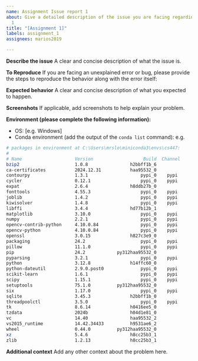```yaml
---
name: Assignment Issue report 1
about: Give a detailed description of the issue you are facing regarding Assignment
  1
title: "[Assignment 1]"
labels: assignment_1
assignees: marios2019

---
```


**Describe the issue**
A clear and concise description of what the issue is.

**To Reproduce**
If you are facing an unexplained error or bug, please provide the steps to reproduce the behavior along with the error itself:

**Expected behavior**
A clear and concise description of what you expected to happen.

**Screenshots**
If applicable, add screenshots to help explain your problem.

**Environment (please complete the following information):**
 - OS: [e.g. Windows]
 - Conda environment (add the output of the `conda list` command): e.g.

```bash
# packages in environment at C:\Users\mrslo\miniconda3\envs\cs447:
#
# Name                    Version                   Build  Channel
bzip2                     1.0.8                h2bbff1b_6
ca-certificates           2024.12.31           haa95532_0
contourpy                 1.3.1                    pypi_0    pypi
cycler                    0.12.1                   pypi_0    pypi
expat                     2.6.4                h8ddb27b_0
fonttools                 4.55.3                   pypi_0    pypi
joblib                    1.4.2                    pypi_0    pypi
kiwisolver                1.4.8                    pypi_0    pypi
libffi                    3.4.4                hd77b12b_1
matplotlib                3.10.0                   pypi_0    pypi
numpy                     2.2.1                    pypi_0    pypi
opencv-contrib-python     4.10.0.84                pypi_0    pypi
opencv-python             4.10.0.84                pypi_0    pypi
openssl                   3.0.15               h827c3e9_0
packaging                 24.2                     pypi_0    pypi
pillow                    11.1.0                   pypi_0    pypi
pip                       24.2            py312haa95532_0
pyparsing                 3.2.1                    pypi_0    pypi
python                    3.12.8               h14ffc60_0
python-dateutil           2.9.0.post0              pypi_0    pypi
scikit-learn              1.6.1                    pypi_0    pypi
scipy                     1.15.1                   pypi_0    pypi
setuptools                75.1.0          py312haa95532_0
six                       1.17.0                   pypi_0    pypi
sqlite                    3.45.3               h2bbff1b_0
threadpoolctl             3.5.0                    pypi_0    pypi
tk                        8.6.14               h0416ee5_0
tzdata                    2024b                h04d1e81_0
vc                        14.40                haa95532_2
vs2015_runtime            14.42.34433          h9531ae6_2
wheel                     0.44.0          py312haa95532_0
xz                        5.4.6                h8cc25b3_1
zlib                      1.2.13               h8cc25b3_1
```

**Additional context**
Add any other context about the problem here.
